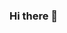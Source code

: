 ### Hi there 👋

<!--
**ArunDGP/ArunDGP** is a ✨ _special_ ✨ repository because its `README.md` (this file) appears on your GitHub profile.

Here are some ideas to get you started:

- 🌱 I’m currently learning Flutter!
- 💬 Ask me about Flutter, Dart, Firebase and Mobile App Development.
